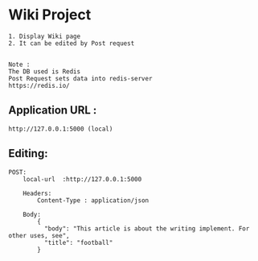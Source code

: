 
# Wiki  Project
    1. Display Wiki page
    2. It can be edited by Post request


    Note : 
    The DB used is Redis
    Post Request sets data into redis-server
    https://redis.io/



## Application URL :
    http://127.0.0.1:5000 (local)


## Editing:
    
    POST:
        local-url  :http://127.0.0.1:5000
        
        Headers:
            Content-Type : application/json
    
        Body:
            {
              "body": "This article is about the writing implement. For other uses, see",
              "title": "football"
            }